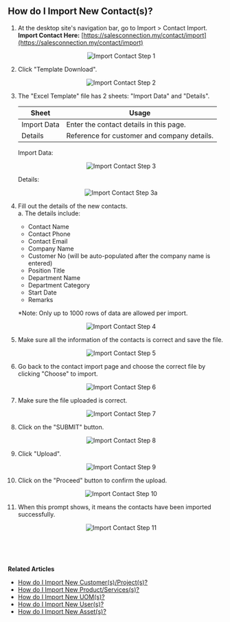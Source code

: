 ## How do I Import New Contact(s)?
    
  1. At the desktop site's navigation bar, go to Import > Contact Import.<br>
     **Import Contact Here:** [https://salesconnection.my/contact/import](https://salesconnection.my/contact/import)<br>

     <p align="center">
       <img src="img/Import_Contact_Step_1.png" alt="Import Contact Step 1">
     </p>

  2. Click "Template Download".<br>

     <p align="center">
       <img src="img/Import_Contact_Step_2.png" alt="Import Contact Step 2">
     </p>

  3. The "Excel Template" file has 2 sheets: "Import Data" and "Details".<br>

     | Sheet | Usage |
     |-------|-------|
     | Import Data | Enter the contact details in this page. |
     | Details | Reference for customer and company details. |

     Import Data:<br>

     <p align="center">
       <img src="img/Import_Contact_Step_3.png" alt="Import Contact Step 3">
     </p>

     Details:<br>

     <p align="center">
       <img src="img/Import_Contact_Step_3a.png" alt="Import Contact Step 3a">
     </p>
  
  4. Fill out the details of the new contacts.<br>
     a. The details include:<br>
        - Contact Name<br>
        - Contact Phone<br>
        - Contact Email<br>
        - Company Name<br>
        - Customer No (will be auto-populated after the company name is entered)<br>
        - Position Title<br>
        - Department Name<br>
        - Department Category<br>
        - Start Date<br>
        - Remarks<br>
        
     *Note: Only up to 1000 rows of data are allowed per import.<br>

     <p align="center">
       <img src="img/Import_Contact_Step_4.png" alt="Import Contact Step 4">
     </p>
  
  5. Make sure all the information of the contacts is correct and save the file.<br>

     <p align="center">
       <img src="img/Import_Contact_Step_5.png" alt="Import Contact Step 5">
     </p>

  6. Go back to the contact import page and choose the correct file by clicking "Choose" to import.<br>

     <p align="center">
       <img src="img/Import_Contact_Step_6.png" alt="Import Contact Step 6">
     </p>

  7. Make sure the file uploaded is correct.<br>

     <p align="center">
       <img src="img/Import_Contact_Step_7.png" alt="Import Contact Step 7">
     </p>

  8. Click on the "SUBMIT" button.<br>

     <p align="center">
       <img src="img/Import_Contact_Step_8.png" alt="Import Contact Step 8">
     </p>

  9. Click "Upload".<br>

     <p align="center">
       <img src="img/Import_Contact_Step_9.png" alt="Import Contact Step 9">
     </p>
  
  10. Click on the "Proceed" button to confirm the upload.<br>

      <p align="center">
         <img src="img/Import_Contact_Step_10.png" alt="Import Contact Step 10">
      </p>
  
  11. When this prompt shows, it means the contacts have been imported successfully.<br>

      <p align="center">
        <img src="img/Import_Contact_Step_11.png" alt="Import Contact Step 11">
      </p>
  <br><br><br>

**Related Articles**<br>
- [How do I Import New Customer(s)/Project(s)?](Import_Customer_Project.md)
- [How do I Import New Product/Services(s)?](Import_Product_Services.md)
- [How do I Import New UOM(s)?](Import_UOM.md)
- [How do I Import New User(s)?](Import_User.md)
- [How do I Import New Asset(s)?](Import_Asset.md)
